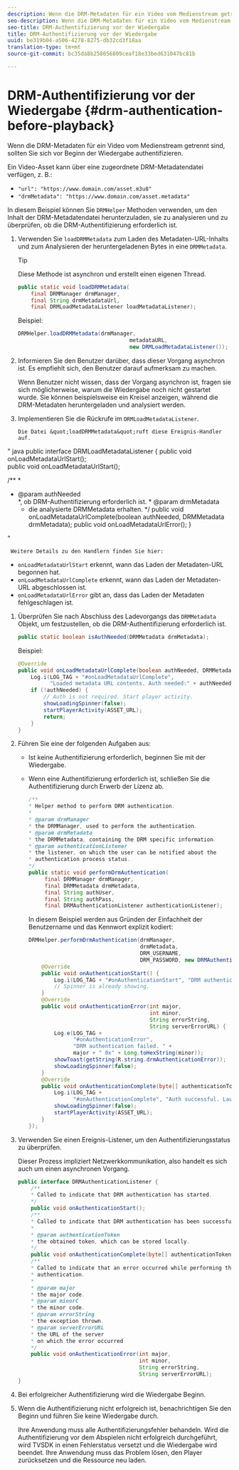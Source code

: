 ```yaml
---
description: Wenn die DRM-Metadaten für ein Video vom Medienstream getrennt sind, sollten Sie sich vor Beginn der Wiedergabe authentifizieren.
seo-description: Wenn die DRM-Metadaten für ein Video vom Medienstream getrennt sind, sollten Sie sich vor Beginn der Wiedergabe authentifizieren.
seo-title: DRM-Authentifizierung vor der Wiedergabe
title: DRM-Authentifizierung vor der Wiedergabe
uuid: be319b04-a506-4278-8275-db32cd3f18aa
translation-type: tm+mt
source-git-commit: bc35da8b258056809ceaf18e33bed631047bc81b

---
```



# DRM-Authentifizierung vor der Wiedergabe {#drm-authentication-before-playback}

Wenn die DRM-Metadaten für ein Video vom Medienstream getrennt sind, sollten Sie sich vor Beginn der Wiedergabe authentifizieren.

Ein Video-Asset kann über eine zugeordnete DRM-Metadatendatei verfügen, z. B.:

* `"url": "https://www.domain.com/asset.m3u8"`
* `"drmMetadata": "https://www.domain.com/asset.metadata"`

In diesem Beispiel können Sie `DRMHelper` Methoden verwenden, um den Inhalt der DRM-Metadatendatei herunterzuladen, sie zu analysieren und zu überprüfen, ob die DRM-Authentifizierung erforderlich ist.

1. Verwenden Sie `loadDRMMetadata` zum Laden des Metadaten-URL-Inhalts und zum Analysieren der heruntergeladenen Bytes in eine `DRMMetadata`.

   >[!TIP]
   >
   >Diese Methode ist asynchron und erstellt einen eigenen Thread.

   ```java
   public static void loadDRMMetadata( 
       final DRMManager drmManager, 
       final String drmMetadataUrl,  
       final DRMLoadMetadataListener loadMetadataListener); 
   ```

   Beispiel:

   ```java
   DRMHelper.loadDRMMetadata(drmManager,  
                                      metadataURL,  
                                      new DRMLoadMetadataListener());
   ```

1. Informieren Sie den Benutzer darüber, dass dieser Vorgang asynchron ist. Es empfiehlt sich, den Benutzer darauf aufmerksam zu machen.

   Wenn Benutzer nicht wissen, dass der Vorgang asynchron ist, fragen sie sich möglicherweise, warum die Wiedergabe noch nicht gestartet wurde. Sie können beispielsweise ein Kreisel anzeigen, während die DRM-Metadaten heruntergeladen und analysiert werden.

1. Implementieren Sie die Rückrufe im `DRMLoadMetadataListener`.

       Die Datei &quot;loadDRMMetadata&quot;ruft diese Ereignis-Handler auf.
       
 &quot;     java
     public interface DRMLoadMetadataListener {
 public void onLoadMetadataUrlStart();     
     public void onLoadMetadataUrlStart();
       
 /**     *
 * @param authNeeded     
     *, ob DRM-Authentifizierung erforderlich ist.
       * @param drmMetadata
     * die analysierte DRMMetadata erhalten.    */
     public void onLoadMetadataUrlComplete(boolean authNeeded, DRMMetadata drmMetadata);
       public void onLoadMetadataUrlError();
       }
     
 &quot;     
     
     Weitere Details zu den Handlern finden Sie hier:
   
   * `onLoadMetadataUrlStart` erkennt, wann das Laden der Metadaten-URL begonnen hat.
   * `onLoadMetadataUrlComplete` erkennt, wann das Laden der Metadaten-URL abgeschlossen ist.
   * `onLoadMetadataUrlError` gibt an, dass das Laden der Metadaten fehlgeschlagen ist.

1. Überprüfen Sie nach Abschluss des Ladevorgangs das `DRMMetadata` Objekt, um festzustellen, ob die DRM-Authentifizierung erforderlich ist.

   ```java
   public static boolean isAuthNeeded(DRMMetadata drmMetadata);
   ```

   Beispiel:

   ```java
   @Override 
   public void onLoadMetadataUrlComplete(boolean authNeeded, DRMMetadata drmMetadata) {  
       Log.i(LOG_TAG + "#onLoadMetadataUrlComplete",  
             "Loaded metadata URL contents. Auth needed:" + authNeeded + "."); 
       if (!authNeeded) { 
           // Auth is not required. Start player activity.     
           showLoadingSpinner(false);     
           startPlayerActivity(ASSET_URL); 
           return; 
       } 
   } 
   ```

1. Führen Sie eine der folgenden Aufgaben aus:

   * Ist keine Authentifizierung erforderlich, beginnen Sie mit der Wiedergabe.
   * Wenn eine Authentifizierung erforderlich ist, schließen Sie die Authentifizierung durch Erwerb der Lizenz ab.

      ```java
      /** 
      * Helper method to perform DRM authentication. 
      * 
      * @param drmManager 
      * the DRMManager, used to perform the authentication. 
      * @param drmMetadata 
      * the DRMMetadata, containing the DRM specific information. 
      * @param authenticationListener 
      * the listener, on which the user can be notified about the 
      * authentication process status. 
      */ 
      public static void performDrmAuthentication( 
           final DRMManager drmManager,  
           final DRMMetadata drmMetadata, 
           final String authUser,  
           final String authPass,  
           final DRMAuthenticationListener authenticationListener);
      ```

      In diesem Beispiel werden aus Gründen der Einfachheit der Benutzername und das Kennwort explizit kodiert:

      ```java
      DRMHelper.performDrmAuthentication(drmManager,  
                                         drmMetadata,  
                                         DRM_USERNAME,  
                                         DRM_PASSWORD, new DRMAuthenticationListener() { 
          @Override 
          public void onAuthenticationStart() { 
              Log.i(LOG_TAG + "#onAuthenticationStart", "DRM authentication started."); 
              // Spinner is already showing. 
          } 
          @Override 
          public void onAuthenticationError(int major,  
                                            int minor,  
                                            String errorString,  
                                            String serverErrorURL) { 
              Log.e(LOG_TAG +  
                    "#onAuthenticationError",  
                    "DRM authentication failed. " +  
                    major + " 0x" + Long.toHexString(minor)); 
              showToast(getString(R.string.drmAuthenticationError));   
              showLoadingSpinner(false); 
          } 
          @Override 
          public void onAuthenticationComplete(byte[] authenticationToken) { 
              Log.i(LOG_TAG +  
                    "#onAuthenticationComplete", "Auth successful. Launching content."); 
              showLoadingSpinner(false); 
              startPlayerActivity(ASSET_URL); 
          } 
      }); 
      ```

1. Verwenden Sie einen Ereignis-Listener, um den Authentifizierungsstatus zu überprüfen.

   Dieser Prozess impliziert Netzwerkkommunikation, also handelt es sich auch um einen asynchronen Vorgang.

   ```java
   public interface DRMAuthenticationListener { 
       /** 
       * Called to indicate that DRM authentication has started. 
       */ 
       public void onAuthenticationStart(); 
       /** 
       * Called to indicate that DRM authentication has been successful. 
       * 
       * @param authenticationToken 
       * the obtained token, which can be stored locally. 
       */ 
       public void onAuthenticationComplete(byte[] authenticationToken); 
       /** 
       * Called to indicate that an error occurred while performing the DRM 
       * authentication. 
       * 
       * @param major 
       * the major code. 
       * @param minorC 
       * the minor code. 
       * @param errorString 
       * the exception thrown. 
       * @param serverErrorURL 
       * the URL of the server  
       * on which the error occurred 
       */ 
       public void onAuthenticationError(int major,  
                                         int minor,  
                                         String errorString,  
                                         String serverErrorURL); 
   } 
   ```

1. Bei erfolgreicher Authentifizierung wird die Wiedergabe Beginn.
1. Wenn die Authentifizierung nicht erfolgreich ist, benachrichtigen Sie den Beginn und führen Sie keine Wiedergabe durch.

   Ihre Anwendung muss alle Authentifizierungsfehler behandeln. Wird die Authentifizierung vor dem Abspielen nicht erfolgreich durchgeführt, wird TVSDK in einen Fehlerstatus versetzt und die Wiedergabe wird beendet. Ihre Anwendung muss das Problem lösen, den Player zurücksetzen und die Ressource neu laden.